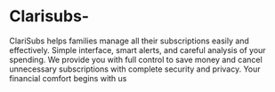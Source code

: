 # Clarisubs-
ClariSubs helps families manage all their subscriptions easily and effectively. Simple interface, smart alerts, and careful analysis of your spending. We provide you with full control to save money and cancel unnecessary subscriptions with complete security and privacy. Your financial comfort begins with us
